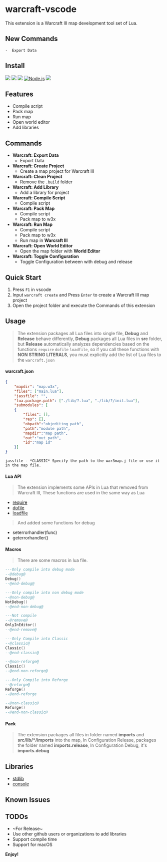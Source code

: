 # warcraft-vscode

This extension is a Warcraft III map development tool set of Lua.

## New Commands
    -  Export Data
## Install

[![](https://vsmarketplacebadge.apphb.com/version-short/Dencer.warcraft-vscode.svg)](https://marketplace.visualstudio.com/items?itemName=Dencer.warcraft-vscode)
[![](https://vsmarketplacebadge.apphb.com/rating-short/Dencer.warcraft-vscode.svg)](https://marketplace.visualstudio.com/items?itemName=Dencer.warcraft-vscode)
[![](https://vsmarketplacebadge.apphb.com/installs/Dencer.warcraft-vscode.svg)](https://marketplace.visualstudio.com/items?itemName=Dencer.warcraft-vscode)
[![Node.js](https://github.com/warcraft-iii/warcraft-vscode/actions/workflows/node.js.yml/badge.svg)](https://github.com/warcraft-iii/warcraft-vscode/actions/workflows/node.js.yml)
[![](https://discordapp.com/api/guilds/594229838869692466/embed.png?style=shield)](https://discord.gg/26N8ycP)

## Features

-   Compile script
-   Pack map
-   Run map
-   Open world editor
-   Add libraries

## Commands

-   **Warcraft: Export Data**
    -  Export Data
-   **Warcraft: Create Project**
    -   Create a map project for Warcraft III
-   **Warcraft: Clean Project**
    -   Remove the `.build` folder
-   **Warcraft: Add Library**
    -   Add a library for project
-   **Warcraft: Compile Script**
    -   Compile script
-   **Warcraft: Pack Map**
    -   Compile script
    -   Pack map to w3x
-   **Warcraft: Run Map**
    -   Compile script
    -   Pack map to w3x
    -   Run map in **Warcraft III**
-   **Warcraft: Open World Editor**
    -   Open the map folder with **World Editor**
-   **Warcraft: Toggle Configuration**
    -   Toggle Configuration between with debug and release

## Quick Start

1. Press `F1` in vscode
2. Input `warcraft create` and Press `Enter` to create a Warcraft III map project
3. Open the project folder and execute the Commands of this extension

## Usage

> The extension packages all Lua files into single file, **Debug** and **Release** behave differently, **Debug** packages all Lua files in **src** folder, but **Release** automatically analyzes dependencies based on the functions `require` `dofile` `loadfile`, so if you call these functions with **NON STRING LITERALS**, you must explicitly add the list of Lua files to the `warcraft.json`

#### warcraft.json

```json
{
    "mapdir": "map.w3x",
    "files": ["main.lua"],
    "jassfile": "",
    "lua.package.path": ["./lib/?.lua", "./lib/?/init.lua"],
    "submodules": [
    {
        "files": [],
        "res": [],
        "obpath":"objediting path",
        "path":"module path",
        "mapdir":"map path",
        "out":"out path",
        "id":"map id"
    }]
}
```
```
jassfile - *CLASSIC* Specify the path to the war3map.j file or use it in the map file.
```

#### Lua API

> The extension implements some APIs in Lua that removed from Warcraft III, These functions are used in the same way as Lua

-   [require](https://www.lua.org/manual/5.3/manual.html#pdf-require)
-   [dofile](https://www.lua.org/manual/5.3/manual.html#pdf-dofile)
-   [loadfile](https://www.lua.org/manual/5.3/manual.html#pdf-loadfile)

> And added some functions for debug

- seterrorhandler(func)
- geterrorhandler()

#### Macros

> There are some macros in lua file.

```lua
---Only compile into debug mode
--@debug@
Debug()
--@end-debug@

---Only compile into non debug mode
--@non-debug@
NotDebug()
--@end-non-debug@

---Not compile
--@remove@
OnlyInEditor()
--@end-remove@

---Only Compile into Classic
--@classic@
Classic()
--@end-classic@

--@non-reforge@
Classic()
--@end-non-reforge@

---Only Compile into Reforge
--@reforge@
Reforge()
--@end-reforge

--@non-classic@
Reforge()
--@end-non-classic@
```

#### Pack

> The extension packages all files in folder named **imports** and **src/lib/\*/imports** into the map, In Configuration Release, packages the folder named **imports.release**, In Configuration Debug, it's **imports.debug**

## Libraries

-   [stdlib](https://github.com/warcraft-iii/lib-stdlib)
-   [console](https://github.com/warcraft-iii/lib-console)

## Known Issues

## TODOs

-   ~For Release~
-   Use other github users or organizations to add libraries
-   Support compile time
-   Support for macOS

**Enjoy!**
